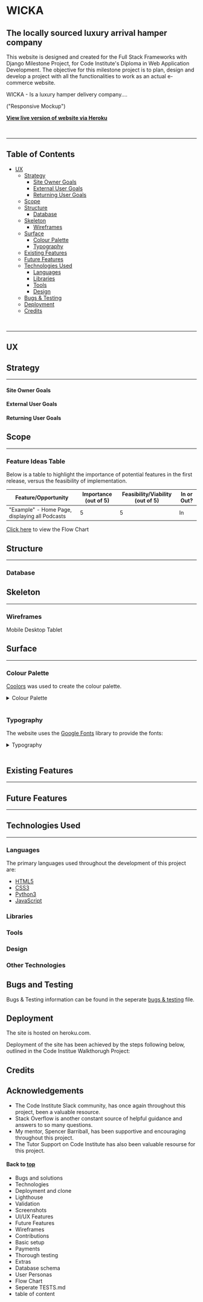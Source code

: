 # **WICKA**
## The locally sourced luxury arrival hamper company

This website is designed and created for the Full Stack Frameworks with Django Milestone Project, for Code Institute's Diploma in Web Application Development.
The objective for this milestone project is to plan, design and develop a project with all the functionalities to work as an actual e-commerce website.

WICKA - Is a luxury hamper delivery company....



("Responsive Mockup")

**[View live version of website via Heroku](https:/wicka.herokuapp.com/)**

<br>
<hr>

<a></a>
## Table of Contents 
* [UX](#ux)
    * [Strategy](#strategy)
        * [Site Owner Goals](#site-owner-goals)
        * [External User Goals](#external-user-goals)
        * [Returning User Goals](#returning-user-goals)
    * [Scope](#scope)
    * [Structure](#structure)
        * [Database](#database)
    * [Skeleton](#skeleton)
        * [Wireframes](#wireframes)
    * [Surface](#surface)
        * [Colour Palette](#colour-palette)
        * [Typography](#typography)
    * [Existing Features](#existing-features)
    * [Future Features](#future-features)
    * [Technologies Used](#technologies-used)
        * [Languages](#languages)
        * [Libraries](#libraries)
        * [Tools](#tools)
        * [Design](#design)
    * [Bugs & Testing](#bugs-and-testing)
    * [Deployment](#deployment)
    * [Credits](#credits)

<br>
<hr>

<a name="ux"></a>
## **UX**
<a></a> 

<a></a>
## **Strategy**
--- 
#### **Site Owner Goals**
#### **External User Goals**
#### **Returning User Goals**

<a></a>
## **Scope**
---
### **Feature Ideas Table**
Below is a table to highlight the importance of potential features in the first release, versus the feasibility of implementation.

| Feature/Opportunity | Importance (out of 5) | Feasibility/Viability (out of 5) | In or Out? |
| --- | --- | --- | --- |
| "Example" - Home Page, displaying all Podcasts | 5 | 5 | In | 

[Click here](/readme_assets/flow_%20chart.png) to view the Flow Chart

## **Structure**
---

### **Database**

## **Skeleton**
---
### **Wireframes**

Mobile
Desktop
Tablet

## **Surface**
---
### **Colour Palette**
[Coolors](https://coolors.co) was used to create the colour palette.
<details><summary>Colour Palette</summary>

![Colour Palette](/readme_assets/palette.png)

</details>
<br>

### **Typography**

The website uses the [Google Fonts](https://fonts.google.com/) library to provide the fonts:

<details>
<summary>Typography</summary>

![Typography](/readme_assets/palette.png)

</details>
<br>

## **Existing Features**
---
## **Future Features**
---
## **Technologies Used** 
---
### Languages

The primary languages used throughout the development of this project are:

* [HTML5](https://developer.mozilla.org/en-US/docs/Glossary/HTML5)
* [CSS3](https://developer.mozilla.org/en-US/docs/Web/CSS)
* [Python3](https://www.python.org/downloads/)
* [JavaScript](https://www.javascript.com/)

### Libraries

### Tools

### Design

### Other Technologies

## **Bugs and Testing**
Bugs & Testing information can be found in the seperate [bugs & testing](/TESTING.md) file.

## Deployment

The site is hosted on heroku.com.

Deployment of the site has been achieved by the steps following below, outlined in the Code Institue Walkthorugh Project:
## Credits

## Acknowledgements

* The Code Institute Slack community, has once again throughout this project, been a valuable resource. 
* Stack Overflow is another constant source of helpful guidance and answers to so many questions. 
* My mentor, Spencer Barriball, has been supportive and encouraging throughout this project. 
* The Tutor Support on Code Institute has also been valuable resourse for this project. 

#### Back to [top](#table-of-contents)

- Bugs and solutions
- Technologies 
- Deployment and clone 
- Lighthouse 
- Validation
- Screenshots 
- UI/UX Features 
- Future Features 
- Wireframes
- Contributions 
- Basic setup 
- Payments 
- Thorough testing 
- Extras 
- Database schema 
- User Personas 
- Flow Chart 
- Seperate TESTS.md 
- table of content 